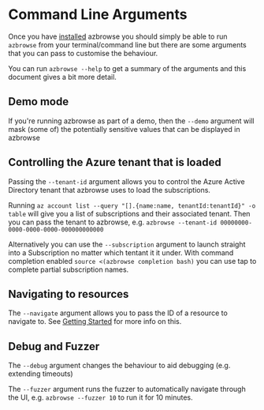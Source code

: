 # Command Line Arguments

Once you have [installed](../README.md#install) azbrowse you should simply be able to run `azbrowse` from your terminal/command line but there are some arguments that you can pass to customise the behaviour.

You can run `azbrowse --help` to get a summary of the arguments and this document gives a bit more detail.

## Demo mode

If you're running azbrowse as part of a demo, then the `--demo` argument will mask (some of) the potentially sensitive values that can be displayed in azbrowse

## Controlling the Azure tenant that is loaded

Passing the `--tenant-id` argument allows you to control the Azure Active Directory tenant that azbrowse uses to load the subscriptions.

Running `az account list --query "[].{name:name, tenantId:tenantId}" -o table` will give you a list of subscriptions and their associated tenant. Then you can pass the tenant to azbrowse, e.g. `azbrowse --tenant-id 00000000-0000-0000-0000-000000000000`

Alternatively you can use the `--subscription` argument to launch straight into a Subscription no matter which tentant it it under. With command completion enabled `source <(azbrowse completion bash)` you can use tap to complete partial subscription names. 

## Navigating to resources

The `--navigate` argument allows you to pass the ID of a resource to navigate to. See [Getting Started](./getting-started.md) for more info on this.

## Debug and Fuzzer

The `--debug` argument changes the behaviour to aid debugging (e.g. extending timeouts)

The `--fuzzer` argument runs the fuzzer to automatically navigate through the UI, e.g. `azbrowse --fuzzer 10` to run it for 10 minutes.
